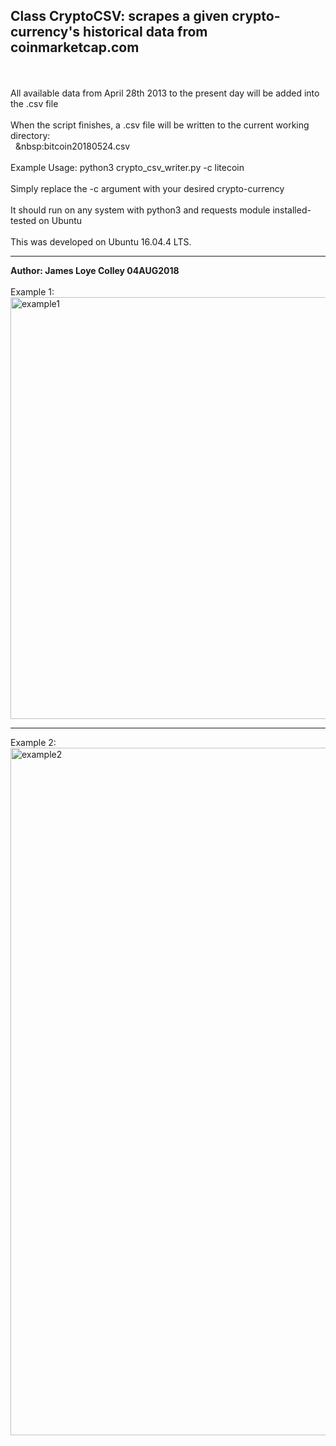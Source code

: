 ## Class CryptoCSV: scrapes a given crypto-currency's historical data from coinmarketcap.com
<br><br>
All available data from April 28th 2013 to the present day will be added into the .csv file
<br><br>
When the script finishes, a .csv file will be written to the current working directory:<br>
&nbsp; &nbsp:bitcoin20180524.csv
<br><br>
Example Usage: python3 crypto_csv_writer.py -c litecoin
<br><br>
Simply replace the -c argument with your desired crypto-currency
<br><br>
It should run on any system with python3 and requests module installed-tested on Ubuntu
<br><br>
This was developed on Ubuntu 16.04.4 LTS.
<hr>
<b>Author: James Loye Colley  04AUG2018</b><br><br>
Example 1:<br>
<img src="https://github.com/rootVIII/crypto_csv_writer/blob/master/screenshot1.png" alt="example1" height="675" width="950"><hr>
Example 2:<br>
<img src="https://github.com/rootVIII/crypto_csv_writer/blob/master/screenshot2.png" alt="example2" height="1100" width="950">
